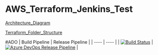 # AWS_Terraform_Jenkins_Test
[Architecture_Diagram](assets/Architecture_Diagram.md)

[Terraform_Folder_Structure](assets/Terraform_Folder_Structure.md)

#ADO
| Build Pipeline | Release Pipeline |
| ---- | ---- |
| [![Build Status](https://dev.azure.com/DevOpsNxt961/Nxt/_apis/build/status%2FALB_build?branchName=alb)](https://dev.azure.com/DevOpsNxt961/Nxt/_build/latest?definitionId=3&branchName=alb) | [![Azure DevOps Release Pipeline](https://dev.azure.com/your-organization/your-project/_apis/build/status/your-pipeline-name?branchName=main)](https://vsrm.dev.azure.com/DevOpsNxt961/_apis/public/Release/badge/9adb4fbe-b74d-4b2b-b048-09612ac8de25/1/1) |
